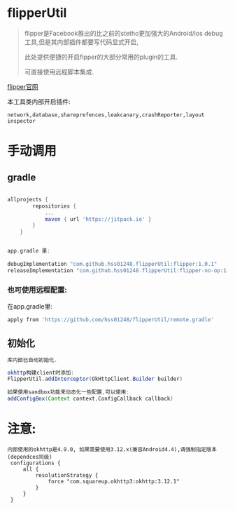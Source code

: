 # flipperUtil

> flipper是Facebook推出的比之前的stetho更加强大的Android/ios debug工具,但是其内部插件都要写代码显式开启,
>
> 此处提供便捷的开启fipper的大部分常用的plugin的工具.
>
> 可直接使用远程脚本集成.



[flipper官网](https://fbflipper.com/)



本工具类内部开启插件:

```
network,database,shareprefences,leakcanary,crashReporter,layout inspector
```



# 手动调用

## gradle

```groovy

allprojects {
		repositories {
			...
			maven { url 'https://jitpack.io' }
		}
	}


app.gradle 里:
  
debugImplementation "com.github.hss01248.flipperUtil:flipper:1.0.1"
releaseImplementation "com.github.hss01248.flipperUtil:flipper-no-op:1.0.1"
```



### 也可使用远程配置:

在app.gradle里:

```groovy
apply from 'https://github.com/hss01248/flipperUtil/remote.gradle'
```



## 初始化

```java
库内部已自动初始化.

okhttp构建client时添加:  
FlipperUtil.addInterceptor(OkHttpClient.Builder builder)
  
如果使用sandbox功能来动态化一些配置,可以使用:
addConfigBox(Context context,ConfigCallback callback)
```





# 注意:

```
内部使用的okhttp是4.9.0, 如果需要使用3.12.x(兼容Android4.4),请强制指定版本(dependces同级)
 configurations {
     all {
         resolutionStrategy {
             force "com.squareup.okhttp3:okhttp:3.12.1"
         }
     }
 }
```